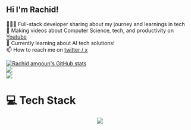 ## Hi I'm Rachid!

👩🏻‍💻 Full-stack developer sharing about my journey and learnings in tech</br>
🎨 Making videos about Computer Science, tech, and productivity on [Youtube](https://www.youtube.com/@amgounstudio)</br>
🔭 Currently learning about AI tech solutions!</br>
📫 How to reach me on [twitter / x](https://x.com/amgounstudio)

[![Rachid amgoun's GitHub stats](https://github-readme-stats.vercel.app/api?username=amgoun&count_private=true&show_icons=true&theme=radical&hide_rank=false)](https://github.com/amgoun/github-readme-stats)<br/>
![](https://github-readme-streak-stats.herokuapp.com/?user=amgoun&theme=radical&hide_border=false)<br/>
![](https://github-readme-stats.vercel.app/api/top-langs/?username=amgoun&theme=radical&hide_border=false&include_all_commits=false&count_private=false&layout=compact)

# 💻 Tech Stack
<p align="center">
  <a href="https://skillicons.dev">
    <img src="https://skillicons.dev/icons?i=git,nextjs,react,angular,graphql,apollo,docker,bun,express,postgres,mongodb,supabase,ts,js,html,css,figma" />
  </a>
</p>

